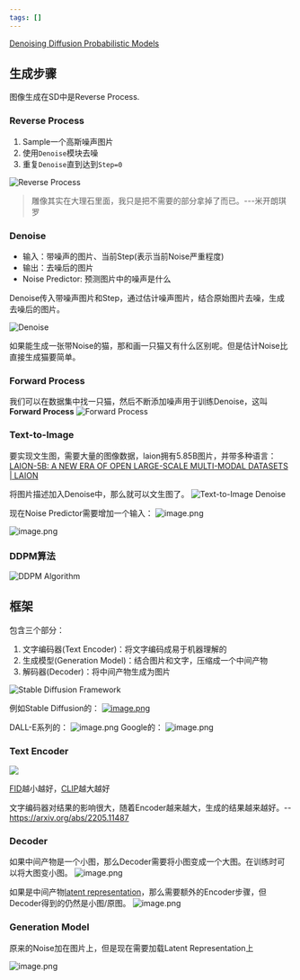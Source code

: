 ```yaml
---
tags: []
---
```

[Denoising Diffusion Probabilistic Models](https://arxiv.org/abs/2006.11239)

## 生成步骤

图像生成在SD中是Reverse Process.
### Reverse Process
1. Sample一个高斯噪声图片
2. 使用`Denoise`模块去噪
3. 重复`Denoise`直到达到`Step=0`

![Reverse Process](https://pic-1257412153.cos.ap-nanjing.myqcloud.com/images/2024/04/09/20240409125831-b3994d.png)

> 雕像其实在大理石里面，我只是把不需要的部分拿掉了而已。---米开朗琪罗

### Denoise

- 输入：带噪声的图片、当前Step(表示当前Noise严重程度)
- 输出：去噪后的图片
- Noise Predictor: 预测图片中的噪声是什么

Denoise传入带噪声图片和Step，通过估计噪声图片，结合原始图片去噪，生成去噪后的图片。

![Denoise](https://pic-1257412153.cos.ap-nanjing.myqcloud.com/images/2024/04/09/20240409130138-1bb33f.png)

如果能生成一张带Noise的猫，那和画一只猫又有什么区别呢。但是估计Noise比直接生成猫要简单。
### Forward Process
我们可以在数据集中找一只猫，然后不断添加噪声用于训练Denoise，这叫**Forward Process**
![Forward Process](https://pic-1257412153.cos.ap-nanjing.myqcloud.com/images/2024/04/09/20240409130612-d08944.png)


### Text-to-Image
要实现文生图，需要大量的图像数据，laion拥有5.85B图片，并带多种语言：[LAION-5B: A NEW ERA OF OPEN LARGE-SCALE MULTI-MODAL DATASETS | LAION](https://laion.ai/blog/laion-5b/)

将图片描述加入Denoise中，那么就可以文生图了。
![Text-to-Image Denoise](https://pic-1257412153.cos.ap-nanjing.myqcloud.com/images/2024/04/09/20240409131902-5e60af.png)

现在Noise Predictor需要增加一个输入：
![image.png](https://pic-1257412153.cos.ap-nanjing.myqcloud.com/images/2024/04/09/20240409132024-ae98ad.png)


![image.png](https://pic-1257412153.cos.ap-nanjing.myqcloud.com/images/2024/04/09/20240409132045-52bb57.png)

 ### DDPM算法
 ![DDPM Algorithm](https://pic-1257412153.cos.ap-nanjing.myqcloud.com/images/2024/04/09/20240409132116-9de0bf.png)

## 框架

包含三个部分：
1. 文字编码器(Text Encoder)：将文字编码成易于机器理解的
2. 生成模型(Generation Model)：结合图片和文字，压缩成一个中间产物
3. 解码器(Decoder)：将中间产物生成为图片

![Stable Diffusion Framework](https://pic-1257412153.cos.ap-nanjing.myqcloud.com/images/2024/04/09/20240409132335-8c1b95.png)

例如Stable Diffusion的：
[![image.png](https://pic-1257412153.cos.ap-nanjing.myqcloud.com/images/2024/04/09/20240409132454-3aa747.png)](https://arxiv.org/abs/2112.10752)

DALL-E系列的：
![image.png](https://pic-1257412153.cos.ap-nanjing.myqcloud.com/images/2024/04/09/20240409132905-01b2e3.png)
Google的：
![image.png](https://pic-1257412153.cos.ap-nanjing.myqcloud.com/images/2024/04/09/20240409132950-11d5ca.png)

### Text Encoder


![](https://pic-1257412153.cos.ap-nanjing.myqcloud.com/images/2024/04/09/20240409133018-ebeeb5.png)

[FID](FID.md)越小越好，[CLIP](CLIP.md)越大越好

文字编码器对结果的影响很大，随着Encoder越来越大，生成的结果越来越好。--<https://arxiv.org/abs/2205.11487>
### Decoder
如果中间产物是一个小图，那么Decoder需要将小图变成一个大图。在训练时可以将大图变小图。
![image.png](https://pic-1257412153.cos.ap-nanjing.myqcloud.com/images/2024/04/09/20240409140047-ab21c3.png)


如果是中间产物[latent representation](latent%20representation.md)，那么需要额外的Encoder步骤，但Decoder得到的仍然是小图/原图。
![image.png](https://pic-1257412153.cos.ap-nanjing.myqcloud.com/images/2024/04/09/20240409140029-f9f079.png)


### Generation Model

原来的Noise加在图片上，但是现在需要加载Latent Representation上

![image.png](https://pic-1257412153.cos.ap-nanjing.myqcloud.com/images/2024/04/09/20240409141715-626ec0.png)





































